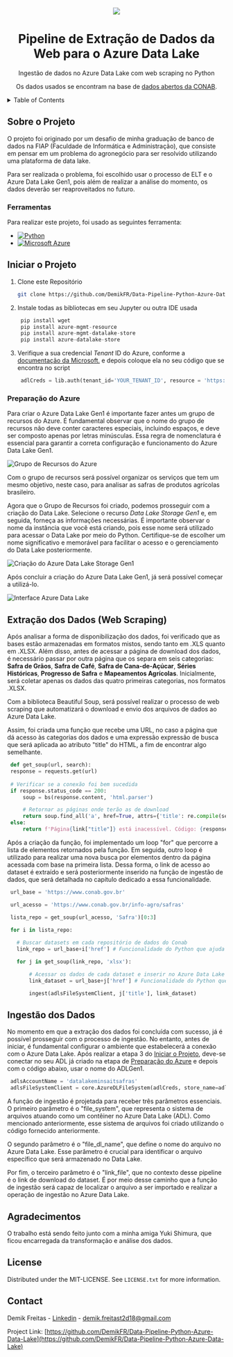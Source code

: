 <!-- PROJECT LOGO -->
<br />
<div align="center">
  <img src="https://github.com/DemikFR/Data-Pipeline-Python-Azure-Data-Lake/assets/102700735/9656d571-e6a0-439d-93d5-4ba537f0f523"/>
  <h1 align="center">Pipeline de Extração de Dados da Web para o Azure Data Lake</h1>

  <p align="center">
    Ingestão de dados no Azure Data Lake com web scraping no Python
  </p>
  <p align="center">
    Os dados usados se encontram na base de <a href="https://www.conab.gov.br/info-agro/safras">dados abertos da CONAB</a>.
  </p>
</div>



<!-- TABLE OF CONTENTS -->
<details>
  <summary>Table of Contents</summary>
  <ol>
    <li>
      <a href="#sobre-o-projeto">Sobre o Projeto</a>
      <ul>
        <li><a href="#ferramentas">Ferramentas</a></li>
      </ul>
    </li>
    <li>
      <a href="#iniciar-o-projeto">Iniciar o Projeto</a>
      <ul>
        <li><a href="#preparação-do-azure">Preparação do Azure</a></li>  
      </ul>
     </li>
    <li><a href="#extração-dos-dados-web-scraping">Extração dos Dados</a></li>
    <li><a href="#ingestão-dos-dados">Ingestão dos Dados</a></li>
    <li><a href="#agradecimentos">Agradecimentos</a></li>
    <li><a href="#license">License</a></li>
    <li><a href="#contact">Contact</a></li>
  </ol>
</details>



<!-- Sobre o Projeto -->
## Sobre o Projeto

O projeto foi originado por um desafio de minha graduação de banco de dados na FIAP (Faculdade de Informática e Administração), que consiste em pensar em um problema do agronegócio para ser resolvido utilizando uma plataforma de data lake.

Para ser realizada o problema, foi escolhido usar o processo de ELT e o Azure Data Lake Gen1, pois além de realizar a análise do momento, os dados deverão ser reaproveitados no futuro.


### Ferramentas

Para realizar este projeto, foi usado as seguintes ferramenta:


* [![Python][Python.py]][Python-url]
* [![Microsoft Azure][Azure.azr]][Azure-url]



<!-- Iniciar o Projeto -->
## Iniciar o Projeto

1. Clone este Repositório
   ```sh
   git clone https://github.com/DemikFR/Data-Pipeline-Python-Azure-Data-Lake.git
   ```
2. Instale todas as bibliotecas em seu Jupyter ou outra IDE usada
   ```py
    pip install wget
    pip install azure-mgmt-resource
    pip install azure-mgmt-datalake-store
    pip install azure-datalake-store
   ```
3. Verifique a sua credencial <i>Tenant</i> ID do Azure, conforme a <a href="https://learn.microsoft.com/pt-br/azure/active-directory/fundamentals/active-directory-how-to-find-tenant">documentação da Microsoft.</a> e depois coloque ela no seu código que se encontra no script
   ```py
    adlCreds = lib.auth(tenant_id='YOUR_TENANT_ID', resource = 'https://datalake.azure.net/')
   ```


### Preparação do Azure

Para criar o Azure Data Lake Gen1 é importante fazer antes um grupo de recursos do Azure. É fundamental observar que o nome do grupo de recursos não deve conter caracteres especiais, incluindo espaços, e deve ser composto apenas por letras minúsculas. Essa regra de nomenclatura é essencial para garantir a correta configuração e funcionamento do Azure Data Lake Gen1.

![Grupo de Recursos do Azure](https://github.com/DemikFR/Data-Pipeline-Python-Azure-Data-Lake/assets/102700735/db32c397-52ed-4e7c-8ec8-b6017c09f013)


Com o grupo de recursos será possível organizar os serviços que tem um mesmo objetivo, neste caso, para analisar as safras de produtos agrícolas brasileiro.

Agora que o Grupo de Recursos foi criado, podemos prosseguir com a criação do Data Lake. Selecione o recurso <i>Data Lake Storage Gen1</i> e, em seguida, forneça as informações necessárias. É importante observar o nome da instância que você está criando, pois esse nome será utilizado para acessar o Data Lake por meio do Python. Certifique-se de escolher um nome significativo e memorável para facilitar o acesso e o gerenciamento do Data Lake posteriormente.

![Criação do Azure Data Lake Storage Gen1](https://github.com/DemikFR/Data-Pipeline-Python-Azure-Data-Lake/assets/102700735/4608592d-c42c-461b-a50b-82dd7cf7e773)


Após concluir a criação do Azure Data Lake Gen1, já será possível começar a utilizá-lo.

![Interface Azure Data Lake](https://github.com/DemikFR/Data-Pipeline-Python-Azure-Data-Lake/assets/102700735/04471c09-94d2-43e2-8983-268f36aade0a)



## Extração dos Dados (Web Scraping)

Após analisar a forma de disponibilização dos dados, foi verificado que as bases estão armazenadas em formatos mistos, sendo tanto em .XLS quanto em .XLSX. Além disso, antes de acessar a página de download dos dados, é necessário passar por outra página que os separa em seis categorias: <b>Safra de Grãos</b>, <b>Safra de Café</b>, <b>Safra de Cana-de-Açúcar</b>, <b>Séries Históricas</b>, <b>Progresso de Safra</b> e <b>Mapeamentos Agrícolas</b>. Inicialmente, será coletar apenas os dados das quatro primeiras categorias, nos formatos .XLSX.

Com a biblioteca Beautiful Soup, será possível realizar o processo de web scraping que automatizará o download e envio dos arquivos de dados ao Azure Data Lake. 

Assim, foi criada uma função que recebe uma URL, no caso a página que dá acesso às categorias dos dados e uma expressão expressão de busca que será aplicada ao atributo "title" do HTML, a fim de encontrar algo semelhante.

   ```py
    def get_soup(url, search):
    response = requests.get(url)
    
    # Verificar se a conexão foi bem sucedida
    if response.status_code == 200:
        soup = bs(response.content, 'html.parser')

        # Retornar as páginas onde terão as de download
        return soup.find_all('a', href=True, attrs={'title': re.compile(search)}) 
    else:
        return f'Página{link["title"]} está inacessível. Código: {response.status_code}'
   ```

Após a criação da função, foi implementado um loop "for" que percorre a lista de elementos retornados pela função. Em seguida, outro loop é utilizado para realizar uma nova busca por elementos dentro da página acessada com base na primeira lista. Dessa forma, o link de acesso ao dataset é extraído e será posteriormente inserido na função de ingestão de dados, que será detalhada no capítulo dedicado a essa funcionalidade.

   ```py
    url_base = 'https://www.conab.gov.br'

    url_acesso = 'https://www.conab.gov.br/info-agro/safras'

    lista_repo = get_soup(url_acesso, 'Safra')[0:3]

    for i in lista_repo:
    
      # Buscar datasets em cada repositório de dados do Conab
      link_repo = url_base+i['href'] # Funcionalidade do Python que ajuda a acessar elementos específicos do HTML

      for j in get_soup(link_repo, 'xlsx'):

          # Acessar os dados de cada dataset e inserir no Azure Data Lake
          link_dataset = url_base+j['href'] # Funcionalidade do Python que ajuda a acessar elementos específicos do HTML

          ingest(adlsFileSystemClient, j['title'], link_dataset)
   ```



## Ingestão dos Dados

No momento em que a extração dos dados foi concluída com sucesso, já é possível prosseguir com o processo de ingestão. No entanto, antes de iniciar, é fundamental configurar o ambiente que estabelecerá a conexão com o Azure Data Lake. Após realizar a etapa 3 do <a href="#iniciar-o-projeto">Iniciar o Projeto</a>, deve-se conectar no seu ADL já criado na etapa de <a href="#preparação-do-azure">Preparação do Azure</a> e depois com o código abaixo, usar o nome do ADLGen1.
   ```py
    adlsAccountName = 'datalakeminsaitsafras'
    adlsFileSystemClient = core.AzureDLFileSystem(adlCreds, store_name=adlsAccountName)
   ```
   
A função de ingestão é projetada para receber três parâmetros essenciais. O primeiro parâmetro é o "file_system", que representa o sistema de arquivos atuando como um contêiner no Azure Data Lake (ADL). Como mencionado anteriormente, esse sistema de arquivos foi criado utilizando o código fornecido anteriormente.

O segundo parâmetro é o "file_dl_name", que define o nome do arquivo no Azure Data Lake. Esse parâmetro é crucial para identificar o arquivo específico que será armazenado no Data Lake.

Por fim, o terceiro parâmetro é o "link_file", que no contexto desse pipeline é o link de download do dataset. É por meio desse caminho que a função de ingestão será capaz de localizar o arquivo a ser importado e realizar a operação de ingestão no Azure Data Lake.





## Agradecimentos

O trabalho está sendo feito junto com a minha amiga Yuki Shimura, que ficou encarregada da transformação e análise dos dados.


<!-- LICENSE -->
## License

Distributed under the MIT-LICENSE. See `LICENSE.txt` for more information.



<!-- CONTACT -->
## Contact

Demik Freitas - [Linkedin](https://www.linkedin.com/in/demik-freitas/) - demik.freitast2d18@gmail.com

Project Link: [https://github.com/DemikFR/Data-Pipeline-Python-Azure-Data-Lake](https://github.com/DemikFR/Data-Pipeline-Python-Azure-Data-Lake)



<!-- MARKDOWN LINKS & IMAGES -->
<!-- https://www.markdownguide.org/basic-syntax/#reference-style-links -->
[Python.py]: https://img.shields.io/badge/python-3670A0?style=for-the-badge&logo=python&logoColor=ffdd54
[Python-url]: https://www.python.org/
[Azure.azr]: https://img.shields.io/badge/azure-%230072C6.svg?style=for-the-badge&logo=microsoftazure&logoColor=white
[Azure-url]: https://azure.microsoft.com/pt-br/free/search/?ef_id=_k_CjwKCAjw9pGjBhB-EiwAa5jl3AzQsgrvNjfAVF_2lmRSWukaiU7bsXh-UG1YxqLMh4DcsKz0YrhwLhoC7_UQAvD_BwE_k_&OCID=AIDcmmzmnb0182_SEM__k_CjwKCAjw9pGjBhB-EiwAa5jl3AzQsgrvNjfAVF_2lmRSWukaiU7bsXh-UG1YxqLMh4DcsKz0YrhwLhoC7_UQAvD_BwE_k_&gclid=CjwKCAjw9pGjBhB-EiwAa5jl3AzQsgrvNjfAVF_2lmRSWukaiU7bsXh-UG1YxqLMh4DcsKz0YrhwLhoC7_UQAvD_BwE
